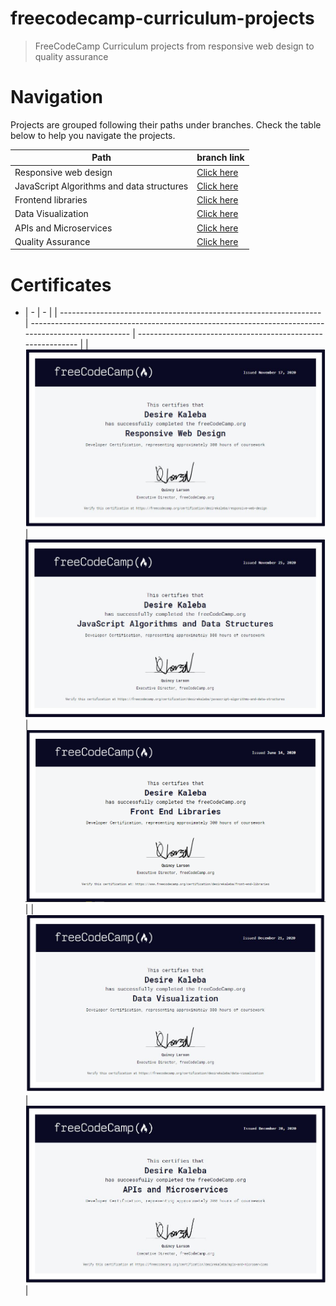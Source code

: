 # freecodecamp-curriculum-projects

> FreeCodeCamp Curriculum projects from responsive web design to quality assurance

# Navigation

Projects are grouped following their paths under branches. Check the table below to help you navigate the projects.

| Path                                      | branch link                                                                                                |
| ----------------------------------------- | ---------------------------------------------------------------------------------------------------------- |
| Responsive web design                     | [Click here](https://github.com/desirekaleba/freecodecamp-curriculum-projects/tree/responsive-web-design)  |
| JavaScript Algorithms and data structures | [Click here](https://github.com/desirekaleba/freecodecamp-curriculum-projects/tree/js-algo-and-ds)         |
| Frontend libraries                        | [Click here](https://github.com/desirekaleba/freecodecamp-curriculum-projects/tree/frontend-libraries)     |
| Data Visualization                        | [Click here](https://github.com/desirekaleba/freecodecamp-curriculum-projects/tree/data-visualization)     |
| APIs and Microservices                    | [Click here](https://github.com/desirekaleba/freecodecamp-curriculum-projects/tree/apis-and-microservices) |
| Quality Assurance                         | [Click here](https://github.com/desirekaleba/freecodecamp-curriculum-projects/tree/quality-assurance)      |

# Certificates

- | -                                                                 | -                                                                                                   |
  | ----------------------------------------------------------------- | --------------------------------------------------------------------------------------------------- | ----------------------------------------------------------- |
  | ![responsive web design](assets/images/responsive-web-design.JPG) | ![javascript algo and data structures](assets/images/javascript-algorithms-and-data-structures.JPG) | ![frontend libraries](assets/images/frontend-libraries.jpg) |
  | ![data visualization](assets/images/data-visualization.JPG)       | ![apis and microservices](assets/images/apis-and-microservices.JPG)                                 |
